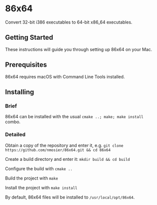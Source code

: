 # 86x64
Convert 32-bit i386 executables to 64-bit x86\_64 executables.

## Getting Started
These instructions will guide you through setting up 86x64 on your Mac.

## Prerequisites
86x64 requires macOS with Command Line Tools installed.

## Installing

### Brief
86x64 can be installed with the usual `cmake ..; make; make install` combo.

### Detailed
Obtain a copy of the repository and enter it, e.g.
```git clone https://github.com/nmosier/86x64.git && cd 86x64```

Create a build directory and enter it:
```mkdir build && cd build```

Configure the build with
```cmake ..```

Build the project with
```make```

Install the project with
```make install```

By default, 86x64 files will be installed to `/usr/local/opt/86x64`.

